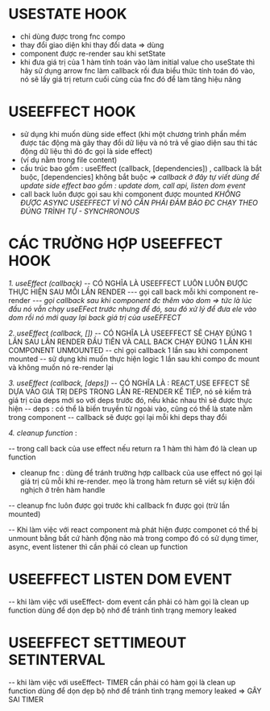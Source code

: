 # USESTATE HOOK

- chỉ dùng được trong fnc compo
- thay đổi giao diện khi thay đổi data => dùng
- component được re-render sau khi setState
- khi đưa giá trị của 1 hàm tính toán vào làm initial value cho useState thì hãy sử dụng arrow fnc làm callback rồi đưa biểu thức tính toán đó vào, nó sẽ lấy giá trị return cuối cùng của fnc đó để làm tăng hiệu năng

# USEEFFECT HOOK

- sử dụng khi muốn dùng side effect (khi một chương trình phần mềm được tác động mà gây thay đổi dữ liệu và nó trả về giao diện sau thi tác động dữ liệu thì đó đc gọi là side effect)
- (ví dụ nằm trong file content)
- cấu trúc bao gồm : useEffect (callback, [dependencies]) , callback là bắt buộc, [dependencies] không bắt buộc
  _=> callback ở đây tự viết dùng để update side effect bao gồm : update dom, call api, listen dom event_
- call back luôn được gọi sau khi component được mounted
  _KHÔNG ĐƯỢC ASYNC USEEFFECT VÌ NÓ CẦN PHẢI ĐẢM BẢO ĐC CHẠY THEO ĐÚNG TRÌNH TỰ - SYNCHRONOUS_

# CÁC TRƯỜNG HỢP USEEFFECT HOOK

_1. useEffect (callback)_
-- CÓ NGHĨA LÀ USEEFFECT LUÔN LUÔN ĐƯỢC THỰC HIỆN SAU MỖI LẦN RENDER
--- gọi call back mỗi khi component re-render
*--- gọi callback sau khi component đc thêm vào dom => tức là lúc đầu nó vẫn chạy useEFect trước nhưng để đó, sau đó xử lý để đưa ele vào dom rồi nó mới quay lại back giá trị của useEFFECT*

_2. useEffect (callback, [])_
-- CÓ NGHĨA LÀ USEEFFECT SẼ CHẠY ĐÚNG 1 LẦN SAU LẦN RENDER ĐẦU TIÊN VÀ CALL BACK CHẠY ĐÚNG 1 LẦN KHI COMPONENT UNMOUNTED
-- chỉ gọi callback 1 lần sau khi component mounted
-- sử dụng khi muốn thực hiện logic 1 lần sau khi compo đc mount và không muốn nó re-render lại

_3. useEffect (callback, [deps])_
-- CÓ NGHĨA LÀ : REACT USE EFFECT SẼ DỰA VÀO GIÁ TRỊ DEPS TRONG LẦN RE-RENDER KẾ TIẾP, nó sẽ kiểm trả giá trị của deps mới so với deps trước đó, nếu khác nhau thì sẽ được thực hiện
-- deps : có thể là biến truyền từ ngoài vào, cũng có thể là state nằm trong component
-- callback sẽ được gọi lại mỗi khi deps thay đổi

_4. cleanup function_ :

-- trong call back của use effect nếu return ra 1 hàm thì hàm đó là clean up function

- cleanup fnc : dùng để tránh trường hợp callback của use effect nó gọi lại giá trị cũ mỗi khi re-render. mẹo là trong hàm return sẽ viết sự kiện đối nghịch ở trên hàm handle 

-- cleanup fnc luôn được gọi trước khi callback fn được gọi (trừ lần mounted)

-- Khi làm việc với react component mà phát hiện được componet có thể bị unmount bằng bất cứ hành động nào mà trong compo đó có sử dụng timer, async, event listener thì cần phải có clean up function


# USEEFFECT LISTEN DOM EVENT

-- khi làm việc với useEffect- dom event cần phải có hàm gọi là clean up function dùng để dọn dẹp bộ nhớ để tránh tình trạng memory leaked

# USEEFFECT SETTIMEOUT SETINTERVAL

-- khi làm việc với useEffect- TIMER cần phải có hàm gọi là clean up function dùng để dọn dẹp bộ nhớ để tránh tình trạng memory leaked => GÂY SAI TIMER
